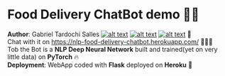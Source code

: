 # Food Delivery ChatBot demo :robot::thought_balloon: 
**Author**: Gabriel Tardochi Salles
[![alt text][1.1]][1]
[![alt text][2.1]][2]
[![alt text][3.1]][3]
:wave:  
Chat with it on https://nlp-food-delivery-chatbot.herokuapp.com/ :wave::robot::thought_balloon:  
Tob the Bot is a **NLP Deep Neural Network** built and trained(yet on very little data) on **PyTorch** :fire:  
**Deployment**: WebApp coded with **Flask** deployed on **Heroku** :rocket:  

[1.1]: https://logodix.com/logo/79569.png
[2.1]: https://s3.amazonaws.com/nerit-cms/institutog4/text-editor/linked_in_mahoo.png
[3.1]: https://s3.amazonaws.com/nerit-cms/institutog4/text-editor/linked_in_mahoo.png


[1]: www.linkedin.com/in/gabriel-tardochi-salles-a1653a193
[2]: http://www.facebook.com/sednaoui
[3]: https://plus.google.com/+CarlSednaoui
